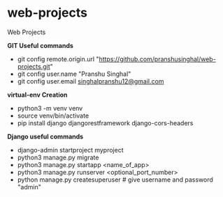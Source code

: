 # web-projects
Web Projects

**GIT Useful commands**
- git config remote.origin.url "https://github.com/pranshusinghal/web-projects.git"
- git config user.name "Pranshu Singhal"
- git config user.email singhalpranshu12@gmail.com

**virtual-env Creation**
- python3 -m venv venv
- source venv/bin/activate
- pip install django djangorestframework django-cors-headers

**Django useful commands**
- django-admin startproject myproject
- python3 manage.py migrate
- python3 manage.py startapp <name_of_app>
- python3 manage.py runserver <optional_port_number>
- python manage.py createsuperuser  # give username and password "admin"
